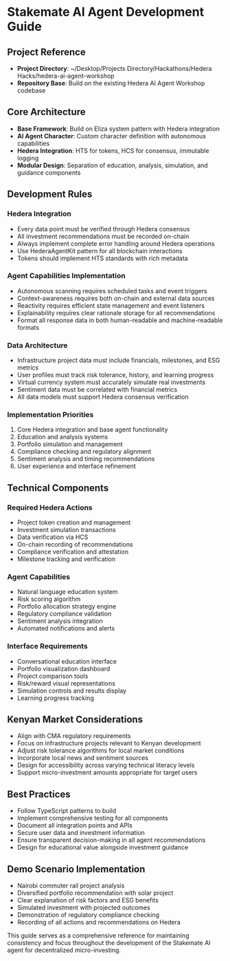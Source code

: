 # Stakemate AI Agent Development Guide

## Project Reference
- **Project Directory**: ~/Desktop/Projects Directory/Hackathons/Hedera Hacks/hedera-ai-agent-workshop
- **Repository Base**: Build on the existing Hedera AI Agent Workshop codebase

## Core Architecture

- **Base Framework**: Build on Eliza system pattern with Hedera integration
- **AI Agent Character**: Custom character definition with autonomous capabilities
- **Hedera Integration**: HTS for tokens, HCS for consensus, immutable logging
- **Modular Design**: Separation of education, analysis, simulation, and guidance components

## Development Rules

### Hedera Integration
- Every data point must be verified through Hedera consensus
- All investment recommendations must be recorded on-chain
- Always implement complete error handling around Hedera operations
- Use HederaAgentKit pattern for all blockchain interactions
- Tokens should implement HTS standards with rich metadata

### Agent Capabilities Implementation
- Autonomous scanning requires scheduled tasks and event triggers
- Context-awareness requires both on-chain and external data sources
- Reactivity requires efficient state management and event listeners
- Explainability requires clear rationale storage for all recommendations
- Format all response data in both human-readable and machine-readable formats

### Data Architecture
- Infrastructure project data must include financials, milestones, and ESG metrics
- User profiles must track risk tolerance, history, and learning progress
- Virtual currency system must accurately simulate real investments
- Sentiment data must be correlated with financial metrics
- All data models must support Hedera consensus verification

### Implementation Priorities
1. Core Hedera integration and base agent functionality
2. Education and analysis systems
3. Portfolio simulation and management
4. Compliance checking and regulatory alignment
5. Sentiment analysis and timing recommendations
6. User experience and interface refinement

## Technical Components

### Required Hedera Actions
- Project token creation and management
- Investment simulation transactions
- Data verification via HCS
- On-chain recording of recommendations
- Compliance verification and attestation
- Milestone tracking and verification

### Agent Capabilities
- Natural language education system
- Risk scoring algorithm
- Portfolio allocation strategy engine
- Regulatory compliance validation
- Sentiment analysis integration
- Automated notifications and alerts

### Interface Requirements
- Conversational education interface
- Portfolio visualization dashboard
- Project comparison tools
- Risk/reward visual representations
- Simulation controls and results display
- Learning progress tracking

## Kenyan Market Considerations
- Align with CMA regulatory requirements
- Focus on infrastructure projects relevant to Kenyan development
- Adjust risk tolerance algorithms for local market conditions
- Incorporate local news and sentiment sources
- Design for accessibility across varying technical literacy levels
- Support micro-investment amounts appropriate for target users

## Best Practices
- Follow TypeScript patterns to build
- Implement comprehensive testing for all components
- Document all integration points and APIs
- Secure user data and investment information
- Ensure transparent decision-making in all agent recommendations
- Design for educational value alongside investment guidance

## Demo Scenario Implementation
- Nairobi commuter rail project analysis
- Diversified portfolio recommendation with solar project
- Clear explanation of risk factors and ESG benefits
- Simulated investment with projected outcomes
- Demonstration of regulatory compliance checking
- Recording of all actions and recommendations on Hedera

This guide serves as a comprehensive reference for maintaining consistency and focus throughout the development of the Stakemate AI agent for decentralized micro-investing. 
